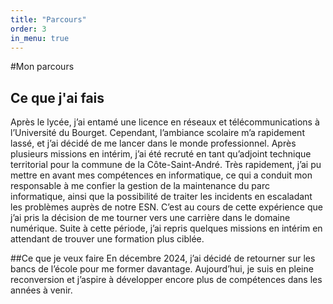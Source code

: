 ```yaml
---
title: "Parcours"
order: 3
in_menu: true
---
```

#Mon parcours
## Ce que j'ai fais
Après le lycée, j’ai entamé une licence en réseaux et télécommunications à l’Université du Bourget. Cependant, l’ambiance scolaire m’a rapidement lassé, et j’ai décidé de me lancer dans le monde professionnel.
Après plusieurs missions en intérim, j’ai été recruté en tant qu’adjoint technique territorial pour la commune de la Côte-Saint-André. Très rapidement, j’ai pu mettre en avant mes compétences en informatique, ce qui a conduit mon responsable à me confier la gestion de la maintenance du parc informatique, ainsi que la possibilité de traiter les incidents en escaladant les problèmes auprès de notre ESN.
C’est au cours de cette expérience que j’ai pris la décision de me tourner vers une carrière dans le domaine numérique. Suite à cette période, j’ai repris quelques missions en intérim en attendant de trouver une formation plus ciblée.

##Ce que je veux faire
En décembre 2024, j’ai décidé de retourner sur les bancs de l’école pour me former davantage. Aujourd’hui, je suis en pleine reconversion et j’aspire à développer encore plus de compétences dans les années à venir. 